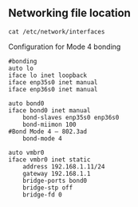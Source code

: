 ## Networking file location
```
cat /etc/network/interfaces
```
Configuration for Mode 4 bonding
```
#bonding
auto lo
iface lo inet loopback
iface enp35s0 inet manual
iface enp36s0 inet manual

auto bond0
iface bond0 inet manual
	bond-slaves enp35s0 enp36s0
	bond-miimon 100
#Bond Mode 4 – 802.3ad
	bond-mode 4

auto vmbr0
iface vmbr0 inet static
	address 192.168.1.11/24
 	gateway 192.168.1.1
	bridge-ports bond0
	bridge-stp off
	bridge-fd 0
```
